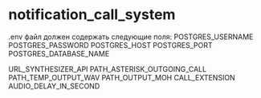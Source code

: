 # notification_call_system

.env файл должен содержать следующие поля:
POSTGRES_USERNAME
POSTGRES_PASSWORD
POSTGRES_HOST
POSTGRES_PORT
POSTGRES_DATABASE_NAME

URL_SYNTHESIZER_API
PATH_ASTERISK_OUTGOING_CALL
PATH_TEMP_OUTPUT_WAV
PATH_OUTPUT_MOH
CALL_EXTENSION
AUDIO_DELAY_IN_SECOND
